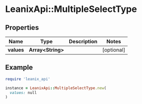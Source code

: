 # LeanixApi::MultipleSelectType

## Properties

| Name | Type | Description | Notes |
| ---- | ---- | ----------- | ----- |
| **values** | **Array&lt;String&gt;** |  | [optional] |

## Example

```ruby
require 'leanix_api'

instance = LeanixApi::MultipleSelectType.new(
  values: null
)
```

